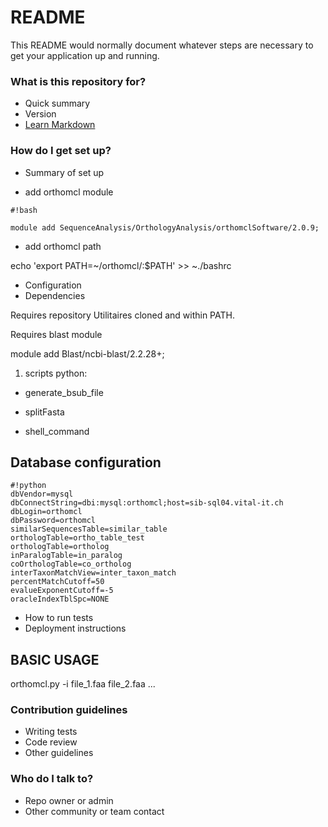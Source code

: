 # README #

This README would normally document whatever steps are necessary to get your application up and running.

### What is this repository for? ###

* Quick summary
* Version
* [Learn Markdown](https://bitbucket.org/tutorials/markdowndemo)

### How do I get set up? ###

* Summary of set up

- add orthomcl module 


```
#!bash

module add SequenceAnalysis/OrthologyAnalysis/orthomclSoftware/2.0.9;
```


- add orthomcl path

echo 'export PATH=~/orthomcl/:$PATH' >> ~./bashrc

* Configuration
* Dependencies

Requires repository Utilitaires cloned and within PATH.

Requires blast module 

module add Blast/ncbi-blast/2.2.28+;

1. scripts python:

- generate_bsub_file 

- splitFasta

- shell_command

## Database configuration ##


```
#!python
dbVendor=mysql
dbConnectString=dbi:mysql:orthomcl;host=sib-sql04.vital-it.ch
dbLogin=orthomcl
dbPassword=orthomcl
similarSequencesTable=similar_table
orthologTable=ortho_table_test
orthologTable=ortholog
inParalogTable=in_paralog
coOrthologTable=co_ortholog
interTaxonMatchView=inter_taxon_match
percentMatchCutoff=50
evalueExponentCutoff=-5
oracleIndexTblSpc=NONE
```

* How to run tests
* Deployment instructions


## BASIC USAGE ##

orthomcl.py -i file_1.faa file_2.faa ...

### Contribution guidelines ###

* Writing tests
* Code review
* Other guidelines

### Who do I talk to? ###

* Repo owner or admin
* Other community or team contact